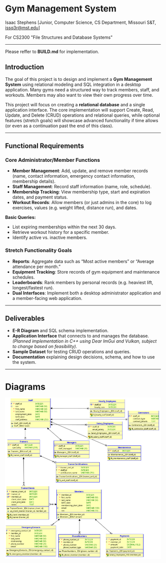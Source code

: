 # **Gym Management System**  
Isaac Stephens [Junior, Computer Science, CS Department, Missouri S&T, issq3r@mst.edu]  

For CS2300 "File Structures and Database Systems"

---

Please reffer to **BUILD.md** for implementation.

## Introduction  
The goal of this project is to design and implement a **Gym Management System** using relational modeling and SQL integration in a desktop application. Many gyms need a structured way to track members, staff, and workouts. Members may also want to view their own progress over time.  

This project will focus on creating a **relational database** and a single application interface. The core implementation will support Create, Read, Update, and Delete (CRUD) operations and relational queries, while optional features (stretch goals) will showcase advanced functionality if time allows (or even as a continuation past the end of this class).  

---

## Functional Requirements  

### Core Administrator/Member Functions  
- **Member Management**: Add, update, and remove member records (name, contact information, emergency contact information, membership details).  
- **Staff Management**: Record staff information (name, role, schedule).  
- **Membership Tracking**: View membership type, start and expiration dates, and payment status.  
- **Workout Records**: Allow members (or just admins in the core) to log exercises, values (e.g. weight lifted, distance run), and dates.  

**Basic Queries:**  
- List expiring memberships within the next 30 days.  
- Retrieve workout history for a specific member.  
- Identify active vs. inactive members.  

### Stretch Functionality Goals  
- **Reports**: Aggregate data such as “Most active members” or “Average attendance per month.”  
- **Equipment Tracking**: Store records of gym equipment and maintenance schedules.  
- **Leaderboards**: Rank members by personal records (e.g. heaviest lift, longest/fastest run).  
- **Dual Interfaces**: Implement both a desktop administrator application and a member-facing web application.  

---

## Deliverables  
- **E-R Diagram** and SQL schema implementation.  
- **Application Interface** that connects to and manages the database. *(Planned implementation in C++ using Dear ImGui and Vulkan, subject to change based on feasibility).*  
- **Sample Dataset** for testing CRUD operations and queries.  
- **Documentation** explaining design decisions, schema, and how to use the system.  
---
# Diagrams
![](documentation/GymMan_Relational_OracleDataMod.png)